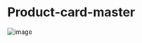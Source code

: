 # Product-card-master
![image](https://user-images.githubusercontent.com/77983855/170773462-62f96e69-fde9-46d4-9e4b-b6c5b46d1257.png)
